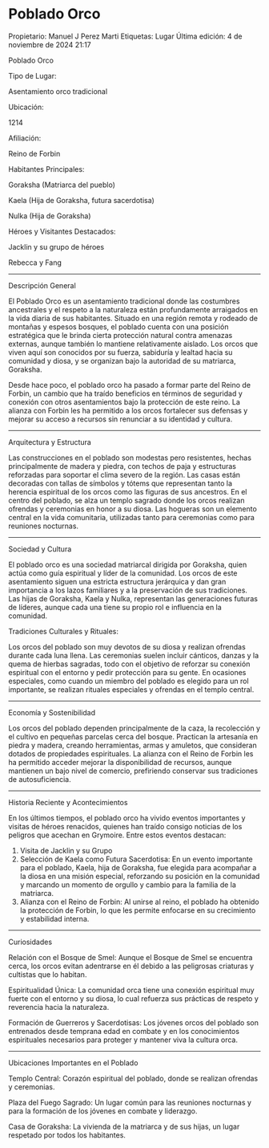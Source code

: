 # Poblado Orco

Propietario: Manuel J Perez Marti
Etiquetas: Lugar
Última edición: 4 de noviembre de 2024 21:17

Poblado Orco

Tipo de Lugar:

Asentamiento orco tradicional

Ubicación:

1214

Afiliación:

Reino de Forbin

Habitantes Principales:

Goraksha (Matriarca del pueblo)

Kaela (Hija de Goraksha, futura sacerdotisa)

Nulka (Hija de Goraksha)

Héroes y Visitantes Destacados:

Jacklin y su grupo de héroes

Rebecca y Fang

---

Descripción General

El Poblado Orco es un asentamiento tradicional donde las costumbres ancestrales y el respeto a la naturaleza están profundamente arraigados en la vida diaria de sus habitantes. Situado en una región remota y rodeado de montañas y espesos bosques, el poblado cuenta con una posición estratégica que le brinda cierta protección natural contra amenazas externas, aunque también lo mantiene relativamente aislado. Los orcos que viven aquí son conocidos por su fuerza, sabiduría y lealtad hacia su comunidad y diosa, y se organizan bajo la autoridad de su matriarca, Goraksha.

Desde hace poco, el poblado orco ha pasado a formar parte del Reino de Forbin, un cambio que ha traído beneficios en términos de seguridad y conexión con otros asentamientos bajo la protección de este reino. La alianza con Forbin les ha permitido a los orcos fortalecer sus defensas y mejorar su acceso a recursos sin renunciar a su identidad y cultura.

---

Arquitectura y Estructura

Las construcciones en el poblado son modestas pero resistentes, hechas principalmente de madera y piedra, con techos de paja y estructuras reforzadas para soportar el clima severo de la región. Las casas están decoradas con tallas de símbolos y tótems que representan tanto la herencia espiritual de los orcos como las figuras de sus ancestros. En el centro del poblado, se alza un templo sagrado donde los orcos realizan ofrendas y ceremonias en honor a su diosa. Las hogueras son un elemento central en la vida comunitaria, utilizadas tanto para ceremonias como para reuniones nocturnas.

---

Sociedad y Cultura

El poblado orco es una sociedad matriarcal dirigida por Goraksha, quien actúa como guía espiritual y líder de la comunidad. Los orcos de este asentamiento siguen una estricta estructura jerárquica y dan gran importancia a los lazos familiares y a la preservación de sus tradiciones. Las hijas de Goraksha, Kaela y Nulka, representan las generaciones futuras de líderes, aunque cada una tiene su propio rol e influencia en la comunidad.

Tradiciones Culturales y Rituales:

Los orcos del poblado son muy devotos de su diosa y realizan ofrendas durante cada luna llena. Las ceremonias suelen incluir cánticos, danzas y la quema de hierbas sagradas, todo con el objetivo de reforzar su conexión espiritual con el entorno y pedir protección para su gente. En ocasiones especiales, como cuando un miembro del poblado es elegido para un rol importante, se realizan rituales especiales y ofrendas en el templo central.

---

Economía y Sostenibilidad

Los orcos del poblado dependen principalmente de la caza, la recolección y el cultivo en pequeñas parcelas cerca del bosque. Practican la artesanía en piedra y madera, creando herramientas, armas y amuletos, que consideran dotados de propiedades espirituales. La alianza con el Reino de Forbin les ha permitido acceder mejorar la disponibilidad de recursos, aunque mantienen un bajo nivel de comercio, prefiriendo conservar sus tradiciones de autosuficiencia.

---

Historia Reciente y Acontecimientos

En los últimos tiempos, el poblado orco ha vivido eventos importantes y visitas de héroes renacidos, quienes han traído consigo noticias de los peligros que acechan en Grymoire. Entre estos eventos destacan:

1. Visita de Jacklin y su Grupo
2. Selección de Kaela como Futura Sacerdotisa: En un evento importante para el poblado, Kaela, hija de Goraksha, fue elegida para acompañar a la diosa en una misión especial, reforzando su posición en la comunidad y marcando un momento de orgullo y cambio para la familia de la matriarca.
3. Alianza con el Reino de Forbin: Al unirse al reino, el poblado ha obtenido la protección de Forbin, lo que les permite enfocarse en su crecimiento y estabilidad interna.

---

Curiosidades

Relación con el Bosque de Smel: Aunque el Bosque de Smel se encuentra cerca, los orcos evitan adentrarse en él debido a las peligrosas criaturas y cultistas que lo habitan.

Espiritualidad Única: La comunidad orca tiene una conexión espiritual muy fuerte con el entorno y su diosa, lo cual refuerza sus prácticas de respeto y reverencia hacia la naturaleza.

Formación de Guerreros y Sacerdotisas: Los jóvenes orcos del poblado son entrenados desde temprana edad en combate y en los conocimientos espirituales necesarios para proteger y mantener viva la cultura orca.

---

Ubicaciones Importantes en el Poblado

Templo Central: Corazón espiritual del poblado, donde se realizan ofrendas y ceremonias.

Plaza del Fuego Sagrado: Un lugar común para las reuniones nocturnas y para la formación de los jóvenes en combate y liderazgo.

Casa de Goraksha: La vivienda de la matriarca y de sus hijas, un lugar respetado por todos los habitantes.